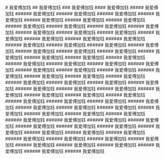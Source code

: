 <span class="pink-text">
# 我爱傅加钰
## 我爱傅加钰
### 我爱傅加钰
#### 我爱傅加钰
##### 我爱傅加钰
###### 我爱傅加钰
###### 我爱傅加钰
###### 我爱傅加钰
###### 我爱傅加钰
###### 我爱傅加钰
###### 我爱傅加钰
###### 我爱傅加钰
###### 我爱傅加钰
###### 我爱傅加钰
###### 我爱傅加钰
###### 我爱傅加钰
###### 我爱傅加钰
###### 我爱傅加钰
###### 我爱傅加钰
###### 我爱傅加钰
###### 我爱傅加钰
###### 我爱傅加钰
###### 我爱傅加钰
###### 我爱傅加钰
###### 我爱傅加钰
###### 我爱傅加钰
###### 我爱傅加钰
###### 我爱傅加钰
###### 我爱傅加钰
###### 我爱傅加钰
###### 我爱傅加钰
###### 我爱傅加钰
###### 我爱傅加钰
###### 我爱傅加钰
###### 我爱傅加钰
###### 我爱傅加钰
###### 我爱傅加钰
###### 我爱傅加钰
###### 我爱傅加钰
###### 我爱傅加钰
###### 我爱傅加钰
###### 我爱傅加钰
###### 我爱傅加钰
###### 我爱傅加钰
###### 我爱傅加钰
###### 我爱傅加钰
###### 我爱傅加钰
###### 我爱傅加钰
###### 我爱傅加钰
###### 我爱傅加钰
###### 我爱傅加钰
###### 我爱傅加钰
###### 我爱傅加钰
###### 我爱傅加钰
###### 我爱傅加钰
###### 我爱傅加钰
###### 我爱傅加钰
###### 我爱傅加钰
###### 我爱傅加钰
###### 我爱傅加钰
###### 我爱傅加钰
###### 我爱傅加钰
###### 我爱傅加钰
###### 我爱傅加钰
###### 我爱傅加钰
###### 我爱傅加钰
###### 我爱傅加钰
###### 我爱傅加钰
###### 我爱傅加钰
###### 我爱傅加钰
###### 我爱傅加钰
###### 我爱傅加钰
###### 我爱傅加钰
###### 我爱傅加钰
###### 我爱傅加钰
###### 我爱傅加钰
###### 我爱傅加钰
###### 我爱傅加钰
###### 我爱傅加钰
###### 我爱傅加钰
###### 我爱傅加钰
###### 我爱傅加钰
###### 我爱傅加钰
###### 我爱傅加钰
###### 我爱傅加钰
###### 我爱傅加钰
###### 我爱傅加钰
###### 我爱傅加钰
</span>
